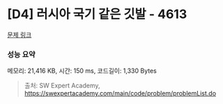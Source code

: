 # [D4] 러시아 국기 같은 깃발 - 4613 

[문제 링크](https://swexpertacademy.com/main/code/problem/problemDetail.do?contestProbId=AWQl9TIK8qoDFAXj) 

### 성능 요약

메모리: 21,416 KB, 시간: 150 ms, 코드길이: 1,330 Bytes



> 출처: SW Expert Academy, https://swexpertacademy.com/main/code/problem/problemList.do